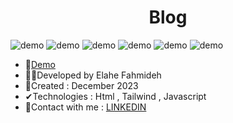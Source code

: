 <h1 align="center"> Blog</h1>


![demo](https://github.com/Ela-Fhd/simple_blog/blob/main/images/demo-1.png)
![demo](https://github.com/Ela-Fhd/simple_blog/blob/main/images/demo-2.png)
![demo](https://github.com/Ela-Fhd/simple_blog/blob/main/images/demo-3.png)
![demo](https://github.com/Ela-Fhd/simple_blog/blob/main/images/demo-4.png)
![demo](https://github.com/Ela-Fhd/simple_blog/blob/main/images/demo-5.png)
![demo](https://github.com/Ela-Fhd/simple_blog/blob/main/images/demo-6.png)


  - &#128204;<a href="https://devtalkblog.netlify.app/">Demo</a>
  - 🙋‍♀️Developed by Elahe Fahmideh
  - 📆Created : December 2023
  - &#x2714;Technologies : Html , Tailwind , Javascript
  - &#128231;Contact with me : <a href="https://www.linkedin.com/in/elahe-fahmideh/">LINKEDIN</a>















